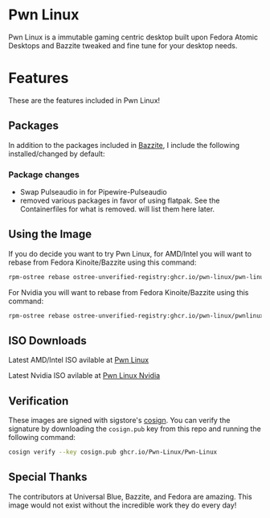 # Pwn Linux

Pwn Linux is a immutable gaming centric desktop built upon Fedora Atomic Desktops and Bazzite tweaked and fine tune for your desktop needs.

# Features

These are the features included in Pwn Linux!

## Packages

In addition to the packages included in [Bazzite](https://github.com/ublue-os/bazzite), I include the following installed/changed by default:

### Package changes

- Swap Pulseaudio in for Pipewire-Pulseaudio
- removed various packages in favor of using flatpak. See the Containerfiles for what is removed. will list them here later.

## Using the Image

If you do decide you want to try Pwn Linux, for AMD/Intel you will want to rebase from Fedora Kinoite/Bazzite using this command:

```bash
rpm-ostree rebase ostree-unverified-registry:ghcr.io/pwn-linux/pwn-linux/pwnlinux:latest
```

For Nvidia you will want to rebase from Fedora Kinoite/Bazzite using this command:

```bash
rpm-ostree rebase ostree-unverified-registry:ghcr.io/pwn-linux/pwnlinux-nvidia:latest
```
## ISO Downloads

Latest AMD/Intel ISO avilable at [Pwn Linux](https://pwn-linux.xyz/releases/pwnlinux/pwnlinux-stable.iso)

Latest Nvidia ISO avilable at [Pwn Linux Nvidia](https://pwn-linux.xyz/releases/pwnlinux-nvidia/pwnlinux-nvidia.iso)

## Verification

These images are signed with sigstore's [cosign](https://docs.sigstore.dev/cosign/overview/). You can verify the signature by downloading the `cosign.pub` key from this repo and running the following command:

```bash
cosign verify --key cosign.pub ghcr.io/Pwn-Linux/Pwn-Linux
```

## Special Thanks

The contributors at Universal Blue, Bazzite, and Fedora are amazing. This image would not exist without the incredible work they do every day!
